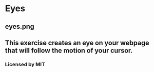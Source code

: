 # Eyes
## eyes.png
## This exercise creates an eye on your webpage that will follow the motion of your cursor.
### Licensed by MIT
